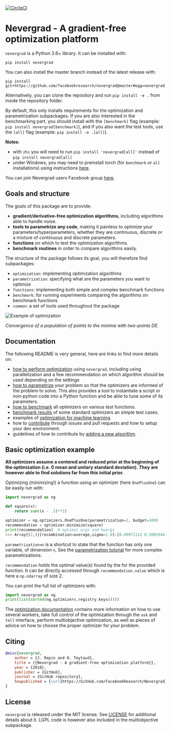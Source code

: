 [![CircleCI](https://circleci.com/gh/facebookresearch/nevergrad/tree/master.svg?style=svg)](https://circleci.com/gh/facebookresearch/nevergrad/tree/master)

# Nevergrad - A gradient-free optimization platform

`nevergrad` is a Python 3.6+ library. It can be installed with:

```
pip install nevergrad
```

You can also install the master branch instead of the latest release with:

```
pip install git+https://github.com/facebookresearch/nevergrad@master#egg=nevergrad
```

Alternatively, you can clone the repository and run `pip install -e .` from inside the repository folder.

By default, this only installs requirements for the optimization and parametrization subpackages. If you are also interested in the benchmarking part,
you should install with the `[benchmark]` flag (example: `pip install nevergrad[benchmark]`), and if you also want the test tools, use
the `[all]` flag (example: `pip install -e .[all]`).

**Notes**:
- with `zhs` you will need to run `pip install 'nevergrad[all]'` instead of `pip install nevergrad[all]`
- under Windows, you may need to preinstall torch (for `benchmark` or `all` installations) using instructions [here](https://pytorch.org/get-started/locally/).


You can join Nevergrad users Facebook group [here](https://www.facebook.com/groups/nevergradusers/).


## Goals and structure

The goals of this package are to provide:
- **gradient/derivative-free optimization algorithms**, including algorithms able to handle noise.
- **tools to parametrize any code**, making it painless to optimize your parameters/hyperparameters, whether they are continuous, discrete or a mixture of continuous and discrete parameters.
- **functions** on which to test the optimization algorithms.
- **benchmark routines** in order to compare algorithms easily.

The structure of the package follows its goal, you will therefore find subpackages:
- `optimization`: implementing optimization algorithms
- `parametrization`: specifying what are the parameters you want to optimize
- `functions`: implementing both simple and complex benchmark functions
- `benchmark`: for running experiments comparing the algorithms on benchmark functions
- `common`: a set of tools used throughout the package

![Example of optimization](TwoPointsDE.gif)

*Convergence of a population of points to the minima with two-points DE.*


## Documentation

The following README is very general, here are links to find more details on:
- [how to perform optimization](docs/optimization.md) using `nevergrad`, including using parallelization and a few recommendation on which algorithm should be used depending on the settings
- [how to parametrize](docs/parametrization.md) your problem so that the optimizers are informed of the problem to solve. This also provides a tool to instantiate a script or non-python code into a Python function and be able to tune some of its parameters.
- [how to benchmark](docs/benchmarking.md) all optimizers on various test functions.
- [benchmark results](docs/benchmarks.md) of some standard optimizers an simple test cases.
- examples of [optimization for machine learning](docs/machinelearning.md).
- how to [contribute](.github/CONTRIBUTING.md) through issues and pull requests and how to setup your dev environment.
- guidelines of how to contribute by [adding a new algorithm](docs/adding_an_algorithm.md).


## Basic optimization example

**All optimizers assume a centered and reduced prior at the beginning of the optimization (i.e. 0 mean and unitary standard deviation). They are however able to find solutions far from this initial prior.**


Optimizing (minimizing!) a function using an optimizer (here `OnePlusOne`) can be easily run with:

```python
import nevergrad as ng

def square(x):
    return sum((x - .5)**2)

optimizer = ng.optimizers.OnePlusOne(parametrization=2, budget=100)
recommendation = optimizer.minimize(square)
print(recommendation)  # optimal args and kwargs
>>> Array{(2,)}[recombination=average,sigma=1.0]:[0.49971112 0.5002944 ]
```

`parametrization=n` is a shortcut to state that the function has only one variable, of dimension `n`,
See the [parametrization tutorial](docs/parametrization.md) for more complex parametrizations.

`recommendation` holds the optimal value(s) found by the for the provided function. It can be
directly accessed through `recommendation.value` which is here a `np.ndarray` of size 2.

You can print the full list of optimizers with:
```python
import nevergrad as ng
print(list(sorted(ng.optimizers.registry.keys())))
```

The [optimization documentation](docs/optimization.md) contains more information on how to use several workers,
take full control of the optimization through the `ask` and `tell` interface, perform multiobjective optimization,
as well as pieces of advice on how to choose the proper optimizer for your problem.


## Citing

```bibtex
@misc{nevergrad,
    author = {J. Rapin and O. Teytaud},
    title = {{Nevergrad - A gradient-free optimization platform}},
    year = {2018},
    publisher = {GitHub},
    journal = {GitHub repository},
    howpublished = {\url{https://GitHub.com/FacebookResearch/Nevergrad}},
}
```

## License

`nevergrad` is released under the MIT license. See [LICENSE](LICENSE) for additional details about it.
LGPL code is however also included in the multiobjective subpackage.
